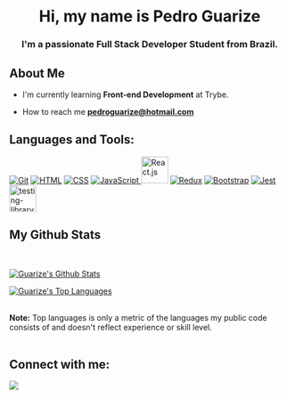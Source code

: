 <h1 align="center">Hi, my name is Pedro Guarize</h1>

<h3 align="center">I'm a passionate Full Stack Developer Student from Brazil.</h3>

## About Me

- I'm currently learning **Front-end Development** at Trybe.

- How to reach me **pedroguarize@hotmail.com**

## Languages and Tools:

<p align="left"> 
  <a href="https://icons8.com/icon/20906/git" target="_blank"> <img title="Git" src="https://img.icons8.com/color/48/000000/git.png"/></a> 
  <a href="https://icons8.com/icon/20909/html-5" target="_blank"> <img title="HTML" src="https://img.icons8.com/color/48/000000/html-5--v1.png"/></a> 
  <a href="https://icons8.com/icon/21278/css3" target="_blank"> <img title="CSS" src="https://img.icons8.com/color/48/000000/css3.png"/></a> 
  <a href="https://icons8.com/icon/tGvHBPJaKqEd/javascript" target="_blank"> <img title="JavaScript" src="https://img.icons8.com/color/48/000000/javascript--v2.png" />
  </a>
  <a href="https://icons8.com/icon/t5K2CR8feVdX/react" target="_blank"><img src="https://img.icons8.com/officel/80/000000/react.png" width="48px" title="React.js"/></a>
  <a href="https://icons8.com/icon/jD-fJzVguBmw/redux"><img src="https://img.icons8.com/color/48/000000/redux.png" title="Redux"/></a>
  <a href="https://icons8.com/icon/84710/bootstrap" target="_blank"><img title="Bootstrap" src="https://img.icons8.com/color/48/000000/bootstrap.png"/></a>
  <a href="https://icons8.com/icon/bp24DwGXJDyT/jest-can-collect-code-coverage-information-from-entire-projects"><img title="Jest" src="https://img.icons8.com/external-tal-revivo-color-tal-revivo/48/000000/external-jest-can-collect-code-coverage-information-from-entire-projects-logo-color-tal-revivo.png"/></a>
  <a href="https://imgbb.com/"><img title="React Testing Library" width="48px" src="https://i.ibb.co/njDnkQq/testing-library.png" alt="testing-library"></a>
</p>

## My Github Stats

<br/>
  <p align="left">
  <a href="https://github.com/SubhamRaoniar28/github-readme-stats"><img alt="Guarize's Github Stats" src="https://github-readme-stats.vercel.app/api?username=Guarize&show_icons=true&count_private=true&theme=react&hide_border=true&bg_color=0D1117" /></a>
  </p>
  <p align="left">
  <a href="https://github.com/SubhamRaoniar28/github-readme-stats"><img alt="Guarize's Top Languages" src="https://github-readme-stats.vercel.app/api/top-langs/?username=Guarize&langs_count=8&count_private=true&layout=compact&theme=react&hide_border=true&bg_color=0D1117" /></a>
  </p>
<br/>
  <b>Note:</b> Top languages is only a metric of the languages my public code consists of and doesn't reflect experience or skill level.
<br/>
<br/>

## Connect with me:

<p align="left">
  <a href="https://www.linkedin.com/in/pedroguarize" target="_blank"><img src="https://img.icons8.com/fluent/48/000000/linkedin.png"/></a>
</p>

